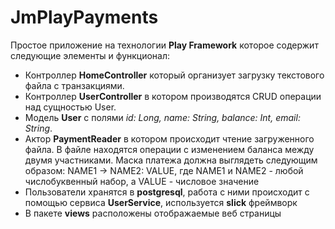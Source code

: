 # JmPlayPayments
Простое приложение на технологии **Play Framework** которое содержит следующие элементы и функционал:
- Контроллер **HomeController** который организует загрузку текстового файла с транзакциями.
- Контроллер **UserController** в котором производятся CRUD операции над сущностью User.
- Модель **User** с полями *id: Long, name: String, balance: Int, email: String*. 
- Актор **PaymentReader** в котором происходит чтение загруженного файла.
В файле находятся операции с изменением баланса между двумя участниками. 
Маска платежа должна выглядеть следующим образом: NAME1 -> NAME2: VALUE, где NAME1 и NAME2 - любой числобуквенный набор, а VALUE - числовое значение
- Пользователи хранятся в **postgresql**, работа с ними происходит с помощью сервиса **UserService**, используется **slick** фреймворк
- В пакете **views** расположены отображаемые веб страницы